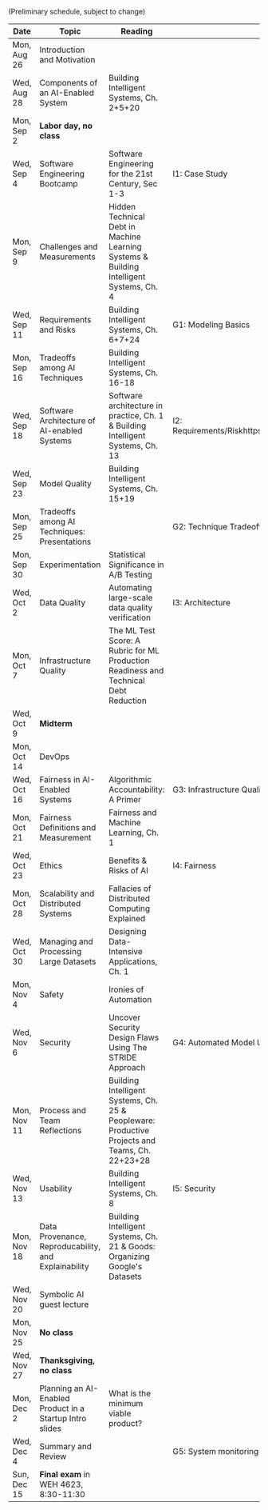 
(Preliminary schedule, subject to change)


| Date  | Topic | Reading | Assignment due |
| -     | -     | -       | -              |
| Mon, Aug 26 | Introduction and Motivation |   |   |
| Wed, Aug 28 | Components of an AI-Enabled System  | Building Intelligent Systems, Ch. 2+5+20  |   |
| Mon, Sep 2  | **Labor day, no class** |   |   |
| Wed, Sep 4  | Software Engineering Bootcamp   |  Software Engineering for the 21st Century, Sec 1-3  | I1: Case Study  |
| Mon, Sep 9  | Challenges and Measurements   | Hidden Technical Debt in Machine Learning Systems & Building Intelligent Systems, Ch. 4    |   |
| Wed, Sep 11 | Requirements and Risks  | Building Intelligent Systems, Ch. 6+7+24  | G1: Modeling Basics |
| Mon, Sep 16 | Tradeoffs among AI Techniques   |  Building Intelligent Systems, Ch. 16-18 |   |
| Wed, Sep 18 |  Software Architecture of AI-enabled Systems |  Software architecture in practice, Ch. 1 & Building Intelligent Systems, Ch. 13 |  I2: Requirements/Riskhttps://github.com/ckaestne/seai/blob/master/assignments/I2_requirements_risks/assignment03.md |
| Wed, Sep 23 | Model Quality   |  Building Intelligent Systems, Ch. 15+19 |   |
| Mon, Sep 25 | Tradeoffs among AI Techniques: Presentations    |   | G2: Technique Tradeoff Analysis |
| Mon, Sep 30 | Experimentation | Statistical Significance in A/B Testing  |   |
| Wed, Oct 2  | Data Quality    | Automating large-scale data quality verification  | I3: Architecture  |
| Mon, Oct 7  | Infrastructure Quality  |  The ML Test Score: A Rubric for ML Production Readiness and Technical Debt Reduction |   |
| Wed, Oct 9  |  **Midterm**   |   |  |
| Mon, Oct 14 | DevOps  |   |    |
| Wed, Oct 16 | Fairness in AI-Enabled Systems  | Algorithmic Accountability: A Primer   | G3: Infrastructure Quality |
| Mon, Oct 21 | Fairness Definitions and Measurement  |  Fairness and Machine Learning, Ch. 1 |   |
| Wed, Oct 23 | Ethics  |Benefits & Risks of AI   | I4: Fairness |
| Mon, Oct 28 | Scalability and Distributed Systems     |  Fallacies of Distributed Computing Explained |   |
| Wed, Oct 30 | Managing and Processing Large Datasets  |   Designing Data-Intensive Applications, Ch. 1  | |
| Mon, Nov 4  | Safety   |  Ironies of Automation |   |
| Wed, Nov 6  | Security    | Uncover Security Design Flaws Using The STRIDE Approach  | G4: Automated Model Updates  |
| Mon, Nov 11 | Process and Team Reflections    |  Building Intelligent Systems, Ch. 25 & Peopleware: Productive Projects and Teams, Ch. 22+23+28 |   |
| Wed, Nov 13 | Usability |  Building Intelligent Systems, Ch. 8 | I5: Security   |
| Mon, Nov 18 | Data Provenance, Reproducability, and Explainability    | Building Intelligent Systems, Ch. 21 & Goods: Organizing Google's Datasets  |   |
| Wed, Nov 20 | Symbolic AI guest lecture  |   |   |
| Mon, Nov 25 | **No class** |   | |
| Wed, Nov 27 | **Thanksgiving, no class**    |   | |
| Mon, Dec 2  | Planning an AI-Enabled Product in a Startup Intro slides | What is the minimum viable product?  |   |
| Wed, Dec 4  | Summary and Review  |  | G5: System monitoring |
| Sun, Dec 15 | **Final exam** in WEH 4623, 8:30-11:30 ||



